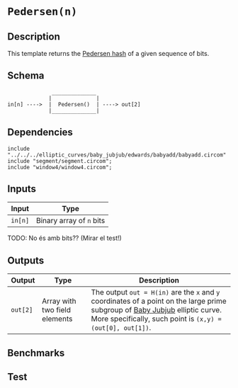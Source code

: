# `Pedersen(n)`

## Description

This template returns the [Pedersen hash](https://github.com/iden3/circomlib/tree/organization/doc/pedersen_hash.md) of a given sequence of bits. 

## Schema

```
              ______________     
             |              |
in[n] ---->  |  Pedersen()  | ----> out[2]
             |______________|     
```

## Dependencies

```
include "../../../elliptic_curves/baby_jubjub/edwards/babyadd/babyadd.circom"
include "segment/segment.circom";
include "window4/window4.circom";
```

## Inputs

| Input         | Type                      |
| ------------- | -------------             |
| `in[n]`       | Binary array of `n` bits  |

TODO: No és amb bits?? (Mirar el test!)

## Outputs

| Output        | Type                          | Description         |      
| ------------- | -------------                 | -------------       | 
| `out[2]`      | Array with two field elements | The output `out = H(in)` are the `x` and `y` coordinates of a point on the large prime subgroup of [Baby Jubjub](https://github.com/ethereum/EIPs/pull/2494) elliptic curve. More specifically, such point is `(x,y) = (out[0], out[1])`. |

## Benchmarks 

## Test